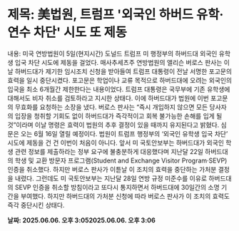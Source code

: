 # **제목: 美법원, 트럼프 '외국인 하버드 유학·연수 차단' 시도 또 제동**

  내용: 미국 연방법원이 5일(현지시간) 도널드 트럼프 미 행정부의 하버드대 외국인 유학생 입국 차단 시도에 제동을 걸었다.             매사추세츠주 연방법원의 앨리슨 버로스 판사는 이날 하버드대가 제기한 임시조치 신청을 받아들여 트럼프 대통령이 전날 서명한 포고문의 효력을 일시 중단시켰다. 포고문은 학업이나 교류 목적으로 하버드대에 오려는 외국인의 입국을 최소 6개월간 제한한다는 내용이었다. 트럼프 대통령은 국무부에 기존 유학생에 대해서도 비자 취소를 검토하라고 지시한 상태다.             이에 하버드대가 법원에 이번 포고문의 무효화를 요청하는 소장을 냈다. 버로스 판사는 “즉시 개입하지 않으면 모든 당사자의 입장을 청취할 기회도 없이 하버드대가 즉각적이고 회복 불가능한 손해를 입게 될 것”이라며 이날 명령은 효력이 법원의 추후 결정이 있을 때까지 유지된다고 밝혔다. 심문은 오는 6월 16일 열릴 예정이다.              법원이 트럼프 행정부의 ‘외국인 유학생 입국 차단’ 시도에 제동을 건 건 이번이 처음이 아니다. 앞서 미 국토안보부는 하버드대가 외국인 학생 관련 정보를 제출하라는 정부 요구에 불충분하게 대응했다며 지난달 22일 하버드대의 학생 및 교환 방문자 프로그램(Student and Exchange Visitor Program·SEVP) 인증을 취소했다. 하지만 버로스 판사가 이튿날 이 조치의 효력을 중단하는 가처분 결정을 내렸다.           그런데도 미 국토안보부는 지난달 28일 연방 규정 미준수를 이유로 하버드대의 SEVP 인증을 취소할 방침이라고 또다시 통지하면서 하버드대에 30일간의 소명 기간을 부여했다. 하지만 하버드대의 가처분 신청에 따라 버로스 판사가 이 조치의 효력도 즉각 중단시킨 상태다.

  **날짜: 2025.06.06. 오후 3:052025.06.06. 오후 3:06**